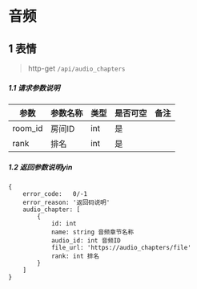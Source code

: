 # 音频

## 1 表情

> http-get ```/api/audio_chapters```

##### 1.1 请求参数说明

|参数|参数名称|类型|是否可空|备注
|---|---|---|---|---
|room_id|房间ID|int|是||
|rank | 排名| int |是||

##### 1.2 返回参数说明yin
```
{
    error_code:   0/-1  
    error_reason: '返回码说明'  
    audio_chapter: [
        {
            id: int 
            name: string 音频章节名称
            audio_id: int 音频ID
            file_url: 'https://audio_chapters/file'
            rank: int 排名
        }
    ]
}
```